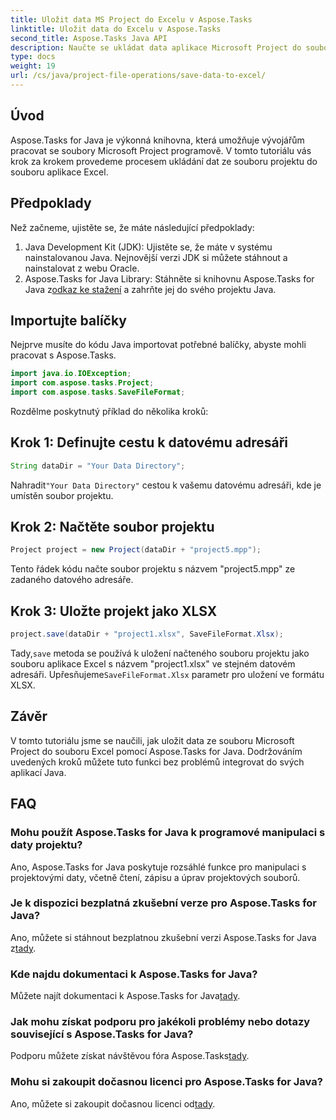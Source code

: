 ```yaml
---
title: Uložit data MS Project do Excelu v Aspose.Tasks
linktitle: Uložit data do Excelu v Aspose.Tasks
second_title: Aspose.Tasks Java API
description: Naučte se ukládat data aplikace Microsoft Project do souborů Excel pomocí Aspose.Tasks for Java. Snadná integrace pro vývojáře v Javě.
type: docs
weight: 19
url: /cs/java/project-file-operations/save-data-to-excel/
---
```

## Úvod
Aspose.Tasks for Java je výkonná knihovna, která umožňuje vývojářům pracovat se soubory Microsoft Project programově. V tomto tutoriálu vás krok za krokem provedeme procesem ukládání dat ze souboru projektu do souboru aplikace Excel.
## Předpoklady
Než začneme, ujistěte se, že máte následující předpoklady:
1. Java Development Kit (JDK): Ujistěte se, že máte v systému nainstalovanou Java. Nejnovější verzi JDK si můžete stáhnout a nainstalovat z webu Oracle.
2.  Aspose.Tasks for Java Library: Stáhněte si knihovnu Aspose.Tasks for Java z[odkaz ke stažení](https://releases.aspose.com/tasks/java/) a zahrňte jej do svého projektu Java.

## Importujte balíčky
Nejprve musíte do kódu Java importovat potřebné balíčky, abyste mohli pracovat s Aspose.Tasks.
```java
import java.io.IOException;
import com.aspose.tasks.Project;
import com.aspose.tasks.SaveFileFormat;
```

Rozdělme poskytnutý příklad do několika kroků:
## Krok 1: Definujte cestu k datovému adresáři
```java
String dataDir = "Your Data Directory";
```
 Nahradit`"Your Data Directory"` cestou k vašemu datovému adresáři, kde je umístěn soubor projektu.
## Krok 2: Načtěte soubor projektu
```java
Project project = new Project(dataDir + "project5.mpp");
```
Tento řádek kódu načte soubor projektu s názvem "project5.mpp" ze zadaného datového adresáře.
## Krok 3: Uložte projekt jako XLSX
```java
project.save(dataDir + "project1.xlsx", SaveFileFormat.Xlsx);
```
 Tady,`save` metoda se používá k uložení načteného souboru projektu jako souboru aplikace Excel s názvem "project1.xlsx" ve stejném datovém adresáři. Upřesňujeme`SaveFileFormat.Xlsx` parametr pro uložení ve formátu XLSX.

## Závěr
V tomto tutoriálu jsme se naučili, jak uložit data ze souboru Microsoft Project do souboru Excel pomocí Aspose.Tasks for Java. Dodržováním uvedených kroků můžete tuto funkci bez problémů integrovat do svých aplikací Java.
## FAQ
### Mohu použít Aspose.Tasks for Java k programové manipulaci s daty projektu?
Ano, Aspose.Tasks for Java poskytuje rozsáhlé funkce pro manipulaci s projektovými daty, včetně čtení, zápisu a úprav projektových souborů.
### Je k dispozici bezplatná zkušební verze pro Aspose.Tasks for Java?
 Ano, můžete si stáhnout bezplatnou zkušební verzi Aspose.Tasks for Java z[tady](https://releases.aspose.com/).
### Kde najdu dokumentaci k Aspose.Tasks for Java?
Můžete najít dokumentaci k Aspose.Tasks for Java[tady](https://reference.aspose.com/tasks/java/).
### Jak mohu získat podporu pro jakékoli problémy nebo dotazy související s Aspose.Tasks for Java?
 Podporu můžete získat návštěvou fóra Aspose.Tasks[tady](https://forum.aspose.com/c/tasks/15).
### Mohu si zakoupit dočasnou licenci pro Aspose.Tasks for Java?
 Ano, můžete si zakoupit dočasnou licenci od[tady](https://purchase.aspose.com/temporary-license/).